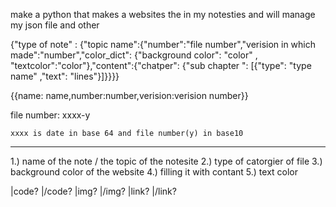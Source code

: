 make a python that makes a websites the in my notesties and will manage my json file and other



{"type of note" : {"topic name":{"number":"file number","verision in which made":"number","color_dict": {"background color": "color" , "textcolor":"color"},"content":{"chatper": {"sub chapter ": [{"type": "type name" ,"text": "lines"}]}}}}

{{name: name,number:number,verision:verision number}}

file number:
    xxxx-y
    
    xxxx is date in base 64 and file number(y) in base10

-------

1.) name of the note / the topic of the notesite
2.) type of catorgier of file
3.) background color of the website
4.) filling it with contant
5.) text color 

|code? |/code?
|img?  |/img?
|link?  |/link?
